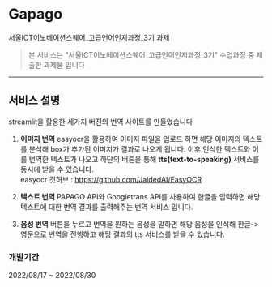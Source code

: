 # Gapago
서울ICT이노베이션스퀘어_고급언어인지과정_3기 과제

> 본 서비스는 "서울ICT이노베이션스퀘어_고급언어인지과정_3기" 수업과정 중 제출한 과제물 입니다
---

## 서비스 설명
streamlit을 활용한 세가지 버젼의 번역 사이트를 만들었습니다

1. **이미지 번역**
easyocr을 활용하여 이미지 파일을 업로드 하면 해당 이미지의 텍스트를 분석해 box가 추가된 이미지가 결과로 나오게 됩니다.
이후 인식한 텍스트와 이를 번역한 텍스트가 나오고 하단의 버튼을 통해 **tts(text-to-speaking)** 서비스를 동시에 받을 수 있습니다.  
easyocr 깃허브 : https://github.com/JaidedAI/EasyOCR

2. **텍스트 번역**
PAPAGO API와 Googletrans API를 사용하여 한글을 입력하면 해당 텍스트에 대한 번역 결과를 출력해주는 번역 서비스 입니다.

3. **음성 번역**
버튼을 누르고 번역을 원하는 음성을 말하면 해당 음성을 인식해 한글->영문으로 번역을 진행하고 해당 결과의 tts 서비스를 받을 수 있습니다. 


### 개발기간
2022/08/17 ~ 2022/08/30

